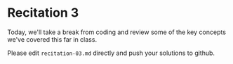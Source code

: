 # Recitation 3

Today, we'll take a break from coding and review some of the key concepts we've covered this far in class.

Please edit `recitation-03.md` directly and push your solutions to github.
